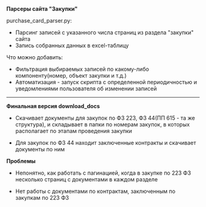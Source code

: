 **Парсеры сайта "Закупки"**

purchase_card_parser.py:
* Парсинг записей с указанного числа страниц из раздела "закупки" сайта
* Запись собранных данных в excel-таблицу

Что можно добавить:
* Фильтрация выбираемых записей по какому-либо компоненту(номер, объект закупки и т.д.)
* Автоматизация - запуск скрипта с определенной периодичностью и уведомлениями пользователя об изменении
записей
---
**Финальная версия download_docs**
* Скачивает документы для закупок по ФЗ 223, ФЗ 44(ПП 615 - та же структура), и складывает в папки по номерам закупок,
в которых располагает по этапам проведения закупки
  
* Для закупок по ФЗ 44 находит заключенные контракты и скачивает документы по ним

**Проблемы**
* Непонятно, как работать с пагинацией, когда в закупке по 223 ФЗ несколько 
  страниц с документами в каждом разделе
  
* Нет работы с документами по контрактам, заключенным по закупкам по 223 ФЗ
  
